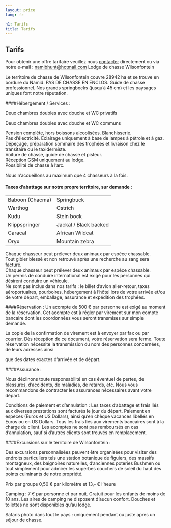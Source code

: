 ```yaml
---
layout: price
lang: fr

h1: Tarifs
title: Tarifs
---
```


Tarifs
----

Pour obtenir une offre tarifaire veuillez nous [contacter](http://wilsonfontein.de/en/kontakt.htm) directement ou via notre e-mail :
namibhunt@hotmail.com
Lodge de chasse Wilsonfontein

Le territoire de chasse de Wilsonfontein couvre 28942 ha et se trouve en bordure du Namid. PAS DE
CHASSE EN ENCLOS. Guide de chasse professionnel.
Nos grands springbocks (jusqu’à 45 cm) et les paysages uniques font notre réputation.

####Hébergement / Services :

Deux chambres doubles avec douche et WC privatifs

Deux chambres doubles avec douche et WC communs

Pension complète, hors boissons alcoolisées. Blanchisserie.<br />
Pas d’électricité. Eclairage uniquement à base de lampes à pétrole et à gaz.<br />
Dépeçage, préparation sommaire des trophées et livraison chez le transitaire ou le taxidermiste.<br />
Voiture de chasse, guide de chasse et pisteur.<br />
Réception GSM uniquement au lodge.<br />
Possibilité de chasse à l’arc.<br />

Nous n’accueillons au maximum que 4 chasseurs à la fois.

<!--

####Prix journaliers :
|Jour de repos / Accompagnateur||90 €|
|Jour de chasse, hébergement en chambre double base|1:1|180 €|
|Jour de chasse, hébergement en chambre double base|2:1@| 160 €|
|Transfert lodge – aéroport aller-retour (par groupe)||200 €|
|Excursions de pêche, shopping ou autres motifs que la chasse (par Km) ||0.8 €|

-->

#### Taxes d’abattage sur notre propre territoire, sur demande :
|                   |                       |
|-------------------|-----------------------|
| Baboon    (Chacma)|Springbuck             |
| Warthog           |Ostrich                |
| Kudu              |Stein bock             |
| Klippspringer     |Jackal / Black backed  |
| Caracal           |African Wildcat        |
| Oryx              |Mountain zebra         |

Chaque chasseur peut prélever deux animaux par espèce
chassable.<br />
Tout gibier blessé et non retrouvé après une recherche au sang sera facturé.<br />
Chaque chasseur peut prélever deux animaux par espèce chassable.<br />
Un permis de conduire international est exigé pour les personnes qui désirent conduire un véhicule.<br />
Ne sont pas inclus dans nos tarifs : le billet d’avion aller-retour, taxes aéroportuaires, pourboires,
hébergement à l‘hôtel lors de votre arrivée et/ou de votre départ, emballage, assurance et expédition des
trophées.

####Réservation :
Un acompte de 500 € par personne est exigé au moment de la réservation.
Cet acompte est à régler par virement sur mon compte bancaire dont les coordonnées vous seront
transmises sur simple demande.

La copie de la confirmation de virement est à envoyer par fax ou par courrier.
Dès réception de ce document, votre réservation sera ferme.
Toute réservation nécessite la transmission du nom des personnes concernées, de leurs adresses ainsi

que des dates exactes d’arrivée et de départ.

####Assurance :

Nous déclinons toute responsabilité en cas éventuel de pertes, de blessures, d’accidents, de maladies, de
retards, etc.
Nous vous recommandons de contracter les assurances nécessaires avant votre départ.

Conditions de paiement et d’annulation :
Les taxes d’abattage et frais liés aux diverses prestations sont facturés le jour du départ.
Paiement en espèces (Euros et US Dollars), ainsi qu’en chèque vacances libellés en Euros ou en US
Dollars.
Tous les frais liés aux virements bancaires sont à la charge du client.
Les acomptes ne sont pas remboursés en cas d’annulation, sauf si d’autres clients sont trouvés en
remplacement.

####Excursions sur le territoire de Wilsonfontein :

Des excursions personnalisées peuvent être organisées pour visiter des endroits particuliers tels
une station botanique de figuiers, des massifs montagneux, des baignoires naturelles, d’anciennes
poteries Bushmen ou tout simplement pour admirer les superbes couchers de soleil du haut des points
culminants de notre propriété.

Prix par groupe 0,50 € par kilomètre et 13,- € l‘heure

Camping :
7 € par personne et par nuit. Gratuit pour les enfants de moins de 10 ans.
Les aires de camping ne disposent d’aucun confort. Douches et toilettes ne sont disponibles qu’au
lodge.

Safaris photo dans tout le pays : uniquement pendant ou juste après un séjour de chasse.

<!--

Prix par jour

|1 personne|300 €||
|2 personnes |260 €| par personne|
|3 personnes |230 €| par personne|
|4 personnes |190 €| par personne|
|5 personnes |170 €| par personne|
|6 personnes |160 €| par personne|
Sont inclus dans ce tarif : pension complète en chambre double, véhicule et chauffeur.
Ne sont pas inclus dans ce tarif : droits d’entrée, pourboires et boissons alcoolisées.

-->